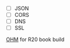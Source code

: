 - [ ] JSON
- [ ] CORS
- [ ] DNS
- [ ] SSL

[OHM](https://nextjournal.com/dubroy/ohm-parsing-made-easy) for R20 book build